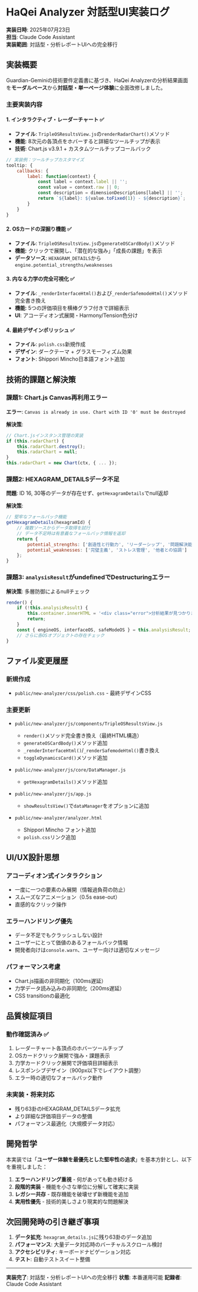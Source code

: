 # HaQei Analyzer 対話型UI実装ログ
**実装日時**: 2025年07月23日  
**担当**: Claude Code Assistant  
**実装範囲**: 対話型・分析レポートUIへの完全移行

## 実装概要

Guardian-Geminiの技術要件定義書に基づき、HaQei Analyzerの分析結果画面を**モーダルベース**から**対話型・単一ページ体験**に全面改修しました。

### 主要実装内容

#### 1. **インタラクティブ・レーダーチャート** ✅
- **ファイル**: `TripleOSResultsView.js`の`renderRadarChart()`メソッド
- **機能**: 8次元の各頂点をホバーすると詳細なツールチップが表示
- **技術**: Chart.js v3.9.1 + カスタムツールチップコールバック

```javascript
// 実装例：ツールチップカスタマイズ
tooltip: {
    callbacks: {
        label: function(context) {
            const label = context.label || '';
            const value = context.raw || 0;
            const description = dimensionDescriptions[label] || '';
            return `${label}: ${value.toFixed(1)} - ${description}`;
        }
    }
}
```

#### 2. **OSカードの深掘り機能** ✅
- **ファイル**: `TripleOSResultsView.js`の`generateOSCardBody()`メソッド
- **機能**: クリックで展開し、「潜在的な強み」「成長の課題」を表示
- **データソース**: `HEXAGRAM_DETAILS`から`engine.potential_strengths/weaknesses`

#### 3. **内なる力学の完全可視化** ✅
- **ファイル**: `_renderInterfaceHtml()`および`_renderSafemodeHtml()`メソッド完全書き換え
- **機能**: 5つの評価項目を横棒グラフ付きで詳細表示
- **UI**: アコーディオン式展開・Harmony/Tension色分け

#### 4. **最終デザインポリッシュ** ✅
- **ファイル**: `polish.css`新規作成
- **デザイン**: ダークテーマ + グラスモーフィズム効果
- **フォント**: Shippori Mincho日本語フォント追加

## 技術的課題と解決策

### 課題1: Chart.js Canvas再利用エラー
**エラー**: `Canvas is already in use. Chart with ID '0' must be destroyed`

**解決策**:
```javascript
// Chart.jsインスタンス管理の実装
if (this.radarChart) {
    this.radarChart.destroy();
    this.radarChart = null;
}
this.radarChart = new Chart(ctx, { ... });
```

### 課題2: HEXAGRAM_DETAILSデータ不足
**問題**: ID 16, 30等のデータが存在せず、`getHexagramDetails`でnull返却

**解決策**:
```javascript
// 堅牢なフォールバック機能
getHexagramDetails(hexagramId) {
    // 複数ソースからデータ取得を試行
    // データ不足時は有意義なフォールバック情報を返却
    return {
        potential_strengths: ['創造性と行動力', 'リーダーシップ', '問題解決能力'],
        potential_weaknesses: ['完璧主義', 'ストレス管理', '他者との協調']
    };
}
```

### 課題3: `analysisResult`がundefinedでDestructuringエラー
**解決策**: 多層防御によるnullチェック
```javascript
render() {
    if (!this.analysisResult) {
        this.container.innerHTML = '<div class="error">分析結果が見つかりません。</div>';
        return;
    }
    const { engineOS, interfaceOS, safeModeOS } = this.analysisResult;
    // さらに各OSオブジェクトの存在チェック
}
```

## ファイル変更履歴

### 新規作成
- `public/new-analyzer/css/polish.css` - 最終デザインCSS

### 主要更新
- `public/new-analyzer/js/components/TripleOSResultsView.js`
  - `render()`メソッド完全書き換え（最終HTML構造）
  - `generateOSCardBody()`メソッド追加
  - `_renderInterfaceHtml()`/`_renderSafemodeHtml()`書き換え
  - `toggleDynamicsCard()`メソッド追加

- `public/new-analyzer/js/core/DataManager.js`
  - `getHexagramDetails()`メソッド追加

- `public/new-analyzer/js/app.js`
  - `showResultsView()`で`dataManager`をオプションに追加

- `public/new-analyzer/analyzer.html`
  - Shippori Mincho フォント追加
  - `polish.css`リンク追加

## UI/UX設計思想

### アコーディオン式インタラクション
- 一度に一つの要素のみ展開（情報過負荷の防止）
- スムーズなアニメーション（0.5s ease-out）
- 直感的なクリック操作

### エラーハンドリング優先
- データ不足でもクラッシュしない設計
- ユーザーにとって価値のあるフォールバック情報
- 開発者向けは`console.warn`、ユーザー向けは適切なメッセージ

### パフォーマンス考慮
- Chart.js描画の非同期化（100ms遅延）
- 力学データ読み込みの非同期化（200ms遅延）
- CSS transitionの最適化

## 品質検証項目

### 動作確認済み ✅
1. レーダーチャート各頂点のホバーツールチップ
2. OSカードクリック展開で強み・課題表示
3. 力学カードクリック展開で評価項目詳細表示
4. レスポンシブデザイン（900px以下でレイアウト調整）
5. エラー時の適切なフォールバック動作

### 未実装・将来対応
- 残り63卦のHEXAGRAM_DETAILSデータ拡充
- より詳細な評価項目データの整備
- パフォーマンス最適化（大規模データ対応）

## 開発哲学

本実装では「**ユーザー体験を最優先とした堅牢性の追求**」を基本方針とし、以下を重視しました：

1. **エラーハンドリング重視** - 何があっても動き続ける
2. **段階的実装** - 機能を小さな単位に分解して確実に実装
3. **レガシー共存** - 既存機能を破壊せず新機能を追加
4. **実用性優先** - 技術的美しさより現実的な問題解決

## 次回開発時の引き継ぎ事項

1. **データ拡充**: `hexagram_details.js`に残り63卦のデータ追加
2. **パフォーマンス**: 大量データ対応時のバーチャルスクロール検討
3. **アクセシビリティ**: キーボードナビゲーション対応
4. **テスト**: 自動テストスイート整備

---
**実装完了**: 対話型・分析レポートUIへの完全移行
**状態**: 本番運用可能
**記録者**: Claude Code Assistant